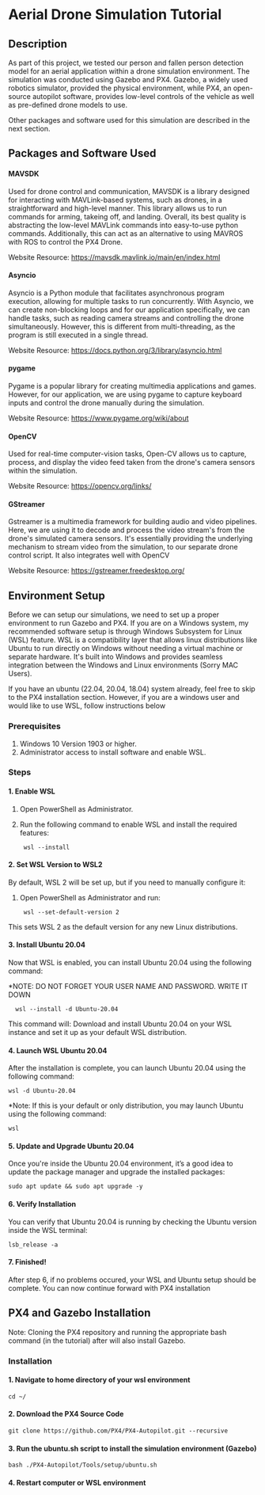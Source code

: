 # Aerial Drone Simulation Tutorial
## Description
As part of this project, we tested our person and fallen person detection model for an aerial application within a drone simulation environment. 
The simulation was conducted using Gazebo and PX4. Gazebo, a widely used robotics simulator, provided the physical environment, 
while PX4, an open-source autopilot software, provides low-level controls of the vehicle as well as pre-defined drone models to use.

Other packages and software used for this simulation are described in the next section.

## Packages and Software Used
#### MAVSDK
Used for drone control and communication, MAVSDK is a library designed for interacting with MAVLink-based systems, such as drones, in a straightforward and high-level manner. 
This library allows us to run commands for arming, takeing off, and landing. Overall, its best quality is abstracting the low-level MAVLink commands into easy-to-use python commands.
Additionally, this can act as an alternative to using MAVROS with ROS to control the PX4 Drone.

Website Resource: https://mavsdk.mavlink.io/main/en/index.html
#### Asyncio
Asyncio is a Python module that facilitates asynchronous program execution, allowing for multiple tasks to run concurrently. With Asyncio, 
we can create non-blocking loops and for our application specifically, we can handle tasks, such as reading camera streams and controlling the drone simultaneously.
However, this is different from multi-threading, as the program is still executed in a single thread.

Website Resource: https://docs.python.org/3/library/asyncio.html
#### pygame
Pygame is a popular library for creating multimedia applications and games. However, for our application, we are using pygame to capture keyboard inputs and control the drone manually during the simulation.

Website Resource: https://www.pygame.org/wiki/about
#### OpenCV
Used for real-time computer-vision tasks, Open-CV allows us to capture, process, and display the video feed taken from the drone's camera sensors within the simulation.

Website Resource: https://opencv.org/links/
#### GStreamer
Gstreamer is a multimedia framework for building audio and video pipelines. Here, we are using it to decode and process the video stream's from the drone's simulated camera sensors. 
It's essentially providing the underlying mechanism to stream video from the simulation, to our separate drone control script. It also integrates well with OpenCV

Website Resource: https://gstreamer.freedesktop.org/

## Environment Setup
Before we can setup our simulations, we need to set up a proper environment to run Gazebo and PX4. If you are on a Windows system, 
my recommended software setup is through Windows Subsystem for Linux (WSL) feature. 
WSL is a compatibility layer that allows linux distributions like Ubuntu to run directly on Windows without needing a virtual machine or separate hardware. 
It's built into Windows and provides seamless integration between the Windows and Linux environments (Sorry MAC Users).

If you have an ubuntu (22.04, 20.04, 18.04) system already, feel free to skip to the PX4 installation section. However, if you are a windows user and would like to use WSL, follow instructions below

### Prerequisites
1. Windows 10 Version 1903 or higher.
2. Administrator access to install software and enable WSL.

### Steps

#### 1. Enable WSL
1. Open PowerShell as Administrator.
2. Run the following command to enable WSL and install the required features:

        wsl --install

#### 2. Set WSL Version to WSL2
By default, WSL 2 will be set up, but if you need to manually configure it:
1. Open PowerShell as Administrator and run:

        wsl --set-default-version 2

This sets WSL 2 as the default version for any new Linux distributions.

#### 3. Install Ubuntu 20.04

  Now that WSL is enabled, you can install Ubuntu 20.04 using the following command:
  
  *NOTE: DO NOT FORGET YOUR USER NAME AND PASSWORD. WRITE IT DOWN
  
      wsl --install -d Ubuntu-20.04

  This command will: Download and install Ubuntu 20.04 on your WSL instance and set it up as your default WSL distribution.

#### 4. Launch WSL Ubuntu 20.04
After the installation is complete, you can launch Ubuntu 20.04 using the following command:

    wsl -d Ubuntu-20.04

*Note: If this is your default or only distribution, you may launch Ubuntu using the following command:

    wsl

#### 5. Update and Upgrade Ubuntu 20.04
Once you're inside the Ubuntu 20.04 environment, it’s a good idea to update the package manager and upgrade the installed packages:

    sudo apt update && sudo apt upgrade -y

#### 6. Verify Installation
You can verify that Ubuntu 20.04 is running by checking the Ubuntu version inside the WSL terminal:

    lsb_release -a

#### 7. Finished!
After step 6, if no problems occured, your WSL and Ubuntu setup should be complete. You can now continue forward with PX4 installation

## PX4 and Gazebo Installation
Note: Cloning the PX4 repository and running the appropriate bash command (in the tutorial) after will also install Gazebo. 

### Installation
#### 1. Navigate to home directory of your wsl environment
    cd ~/
#### 2. Download the PX4 Source Code
    git clone https://github.com/PX4/PX4-Autopilot.git --recursive

#### 3. Run the ubuntu.sh script to install the simulation environment (Gazebo)
    bash ./PX4-Autopilot/Tools/setup/ubuntu.sh

#### 4. Restart computer or WSL environment



   

